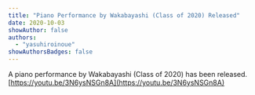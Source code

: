 ```yaml
---
title: "Piano Performance by Wakabayashi (Class of 2020) Released"
date: 2020-10-03
showAuthor: false
authors:
  - "yasuhiroinoue"
showAuthorsBadges: false
---
```


A piano performance by Wakabayashi (Class of 2020) has been released.
[https://youtu.be/3N6ysNSGn8A](https://youtu.be/3N6ysNSGn8A)
